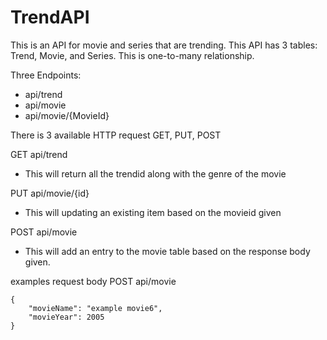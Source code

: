 # TrendAPI
This is an API for movie and series that are trending.
This API has 3 tables: Trend, Movie, and Series.
This is one-to-many relationship.

Three Endpoints:
- api/trend
- api/movie
- api/movie/{MovieId}

There is 3 available HTTP request
GET, PUT, POST

GET api/trend 
- This will return all the trendid along with the genre of the movie

PUT api/movie/{id}
- This will updating an existing item based on the movieid given

POST api/movie
- This will add an entry to the movie table based on the response body given.

examples request body 
POST api/movie
```
{
    "movieName": "example movie6",
    "movieYear": 2005
}
```
